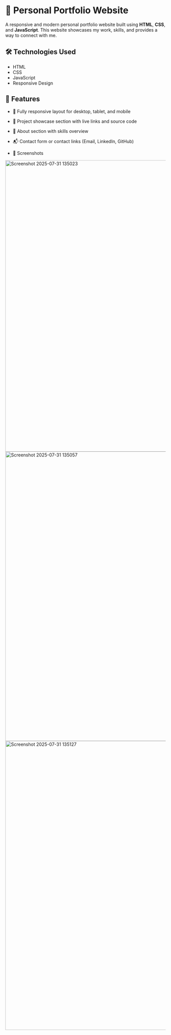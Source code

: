 # 💼 Personal Portfolio Website

A responsive and modern personal portfolio website built using **HTML**, **CSS**, and **JavaScript**. This website showcases my work, skills, and provides a way to connect with me.


## 🛠️ Technologies Used

- HTML
- CSS 
- JavaScript
- Responsive Design

## 📌 Features

- 🎯 Fully responsive layout for desktop, tablet, and mobile
- 🧩 Project showcase section with live links and source code
- 📝 About section with skills overview
- 📬 Contact form or contact links (Email, LinkedIn, GitHub)

- 📸 Screenshots
 <img width="1908" height="915" alt="Screenshot 2025-07-31 135023" src="https://github.com/user-attachments/assets/bfc6ba96-5d92-4a0d-886c-9577ef299a41" />
<img width="1908" height="909" alt="Screenshot 2025-07-31 135057" src="https://github.com/user-attachments/assets/10361bcf-54a6-4ef6-bad4-d3e5072b85e4" />
<img width="1899" height="908" alt="Screenshot 2025-07-31 135127" src="https://github.com/user-attachments/assets/0427244f-768d-425b-96bd-c7696d8b79a2" />



